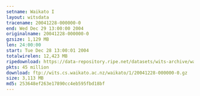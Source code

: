 ```yaml
---
setname: Waikato I
layout: witsdata
tracename: 20041228-000000-0
end: Wed Dec 29 13:00:00 2004
originalname: 20041228-000000-0
gzsize: 1,129 MB
len: 24:00:00
start: Tue Dec 28 13:00:01 2004
totalwirelen: 12,423 MB
ripedownload: https://data-repository.ripe.net/datasets/wits-archive/waikato/1/20041228-000000-0.gz
pkts: 45 million
download: ftp://wits.cs.waikato.ac.nz/waikato/1/20041228-000000-0.gz
size: 3,113 MB
md5: 253648ef263e17890cc4eb595fbd18bf
---
```

